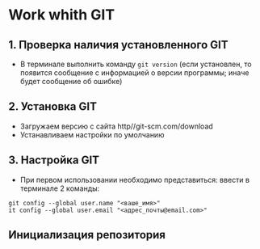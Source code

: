# Work whith GIT

## 1. Проверка наличия установленного GIT
* В терминале выполнить команду `git version` (если установлен, то появится сообщение с информацией о версии программы; иначе будет сообщение об ошибке)

## 2. Установка GIT
* Загружаем версию с сайта http//git-scm.com/download
* Устанавливаем настройки по умолчанию

## 3. Настройка GIT

* При первом использовании необходимо представиться: 
ввести в терминале 2 команды:
```
git config --global user.name "<ваше_имя>"
it config --global user.email "<адрес_почты@email.com>"
```
## Инициализация репозитория
